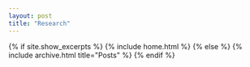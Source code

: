 ```yaml
---
layout: post
title: "Research"
---
```


{% if site.show_excerpts %}
 {% include home.html %}
{% else %}
 {% include archive.html title="Posts" %}
{% endif %}
